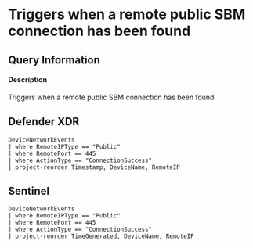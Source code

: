 # Triggers when a remote public SBM connection has been found

## Query Information

#### Description
Triggers when a remote public SBM connection has been found

## Defender XDR
```KQL
DeviceNetworkEvents
| where RemoteIPType == "Public"
| where RemotePort == 445
| where ActionType == "ConnectionSuccess"
| project-reorder Timestamp, DeviceName, RemoteIP
```

## Sentinel
```KQL
DeviceNetworkEvents
| where RemoteIPType == "Public"
| where RemotePort == 445
| where ActionType == "ConnectionSuccess"
| project-reorder TimeGenerated, DeviceName, RemoteIP
```